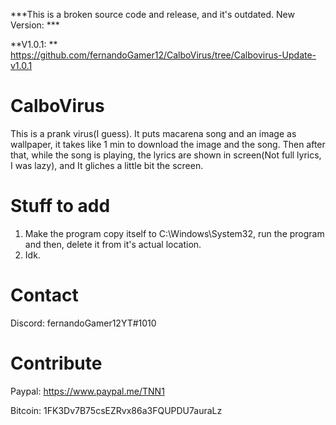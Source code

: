 ***This is a broken source code and release, and it's outdated. New Version: *** 

**V1.0.1: ** https://github.com/fernandoGamer12/CalboVirus/tree/Calbovirus-Update-v1.0.1

# CalboVirus
This is a prank virus(I guess). It puts macarena song and an image as wallpaper, it takes like 1 min to download the image and the song. Then after that, while the song is playing, the lyrics are shown in screen(Not full lyrics, I was lazy), and It gliches a little bit the screen.



# Stuff to add
1. Make the program copy itself to C:\Windows\System32\, run the program and then, delete it from it's actual location.
2. Idk.

# Contact
Discord: fernandoGamer12YT#1010

# Contribute
Paypal: https://www.paypal.me/TNN1

Bitcoin: 1FK3Dv7B75csEZRvx86a3FQUPDU7auraLz
